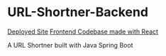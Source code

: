# URL-Shortner-Backend

[Deployed Site](https://url-shortener-ah.vercel.app/)
[Frontend Codebase made with React](https://github.com/meep-morp/URL-Shortener-FrontEnd)

 A URL Shortner built with Java Spring Boot
